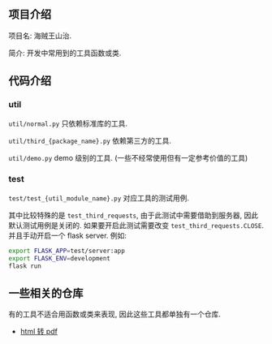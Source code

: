 ## 项目介绍

项目名: 海贼王山治.

简介: 开发中常用到的工具函数或类.

## 代码介绍

### util

`util/normal.py` 只依赖标准库的工具.

`util/third_{package_name}.py` 依赖第三方的工具.

`util/demo.py` demo 级别的工具. (一些不经常使用但有一定参考价值的工具)

### test

`test/test_{util_module_name}.py` 对应工具的测试用例.

其中比较特殊的是 `test_third_requests`, 由于此测试中需要借助到服务器, 因此
默认测试用例是关闭的. 如果要开启此测试需要改变 `test_third_requests.CLOSE`.
并且手动开启一个 flask server. 例如:

```bash
export FLASK_APP=test/server:app
export FLASK_ENV=development
flask run
```

## 一些相关的仓库

有的工具不适合用函数或类来表现, 因此这些工具都单独有一个仓库.

- [html 转 pdf](https://github.com/dyq666/sanji_pdf)
